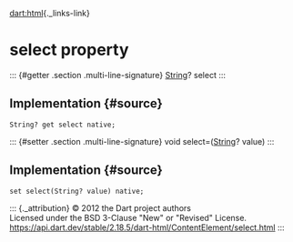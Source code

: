 [dart:html](../../dart-html/dart-html-library){._links-link}

select property
===============

::: {#getter .section .multi-line-signature}
[String](../../dart-core/string-class)? select
:::

Implementation {#source}
--------------

``` {.language-dart data-language="dart"}
String? get select native;
```

::: {#setter .section .multi-line-signature}
void select=([String](../../dart-core/string-class)? value)
:::

Implementation {#source}
--------------

``` {.language-dart data-language="dart"}
set select(String? value) native;
```

::: {._attribution}
© 2012 the Dart project authors\
Licensed under the BSD 3-Clause \"New\" or \"Revised\" License.\
<https://api.dart.dev/stable/2.18.5/dart-html/ContentElement/select.html>
:::
